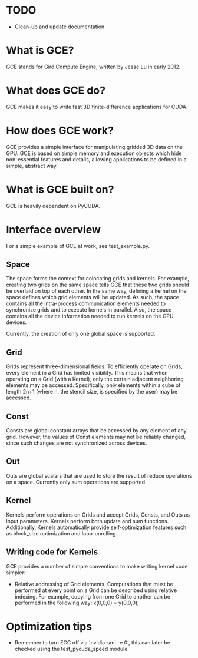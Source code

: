 TODO
====

*   Clean-up and update documentation.


What is GCE?
============
GCE stands for Gird Compute Engine, written by Jesse Lu in early 2012.


What does GCE do?
=================
GCE makes it easy to write fast 3D finite-difference applications 
  for CUDA.


How does GCE work?
==================
GCE provides a simple interface for manipulating gridded 3D data
  on the GPU.
GCE is based on simple memory and execution objects
  which hide non-essential features and details, 
  allowing applications to be defined in a simple, abstract way.


What is GCE built on?
=====================
GCE is heavily dependent on PyCUDA.


Interface overview
==================

For a simple example of GCE at work, see test_example.py.

Space
-----
The space forms the context for colocating grids and kernels.
For example, creating two grids on the same space tells GCE that
  these two grids should be overlaid on top of each other.
In the same way, defining a kernel on the space defines which grid elements
  will be updated.
As such, the space contains all the intra-process communication elements
  needed to synchronize grids and to execute kernels in parallel.
Also, the space contains all the device information needed to run kernels
  on the GPU devices.

Currently, the creation of only one global space is supported.

Grid
----
Grids represent three-dimensional fields. 
To efficiently operate on Grids, every element in a Grid has limited visibility.
This means that when operating on a Grid (with a Kernel),
  only the certain adjacent neighboring elements may be accessed.
Specifically, only elements within a cube of length 2n+1 
  (where n, the stencil size, is specified by the user) may be accessed.

Const
-----
Consts are global constant arrays that be accessed by any element of any grid.
However, the values of Const elements may not be reliably changed,
  since such changes are not synchronized across devices.

Out
---
Outs are global scalars that are used to store the result of reduce operations
 on a space.
Currently only sum operations are supported.

Kernel
------
Kernels perform operations on Grids and 
  accept Grids, Consts, and Outs as input parameters.
Kernels perform both update and sum functions.
Additionally, Kernels automatically provide self-optimization features
  such as block_size optimization and loop-unrolling.

Writing code for Kernels
------------------------
GCE provides a number of simple conventions to make writing kernel code
  simpler:

*   Relative addressing of Grid elements. 
    Computations that must be performed at every point on a Grid can be
      described using relative indexing.
    For example, copying from one Grid to another can be performed in the 
      following way:
        x(0,0,0) = y(0,0,0);

Optimization tips
=================
*   Remember to turn ECC off via 'nvidia-smi -e 0', 
      this can later be checked using the test_pycuda_speed module.
